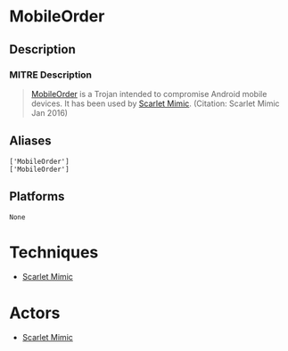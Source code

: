
# MobileOrder

## Description

### MITRE Description

> [MobileOrder](https://attack.mitre.org/software/S0079) is a Trojan intended to compromise Android mobile devices. It has been used by [Scarlet Mimic](https://attack.mitre.org/groups/G0029). (Citation: Scarlet Mimic Jan 2016)

## Aliases

```
['MobileOrder']
['MobileOrder']
```

## Platforms

```
None
```

# Techniques


* [Scarlet Mimic](../techniques/Scarlet-Mimic.md)


# Actors


* [Scarlet Mimic](../actors/Scarlet-Mimic.md)

